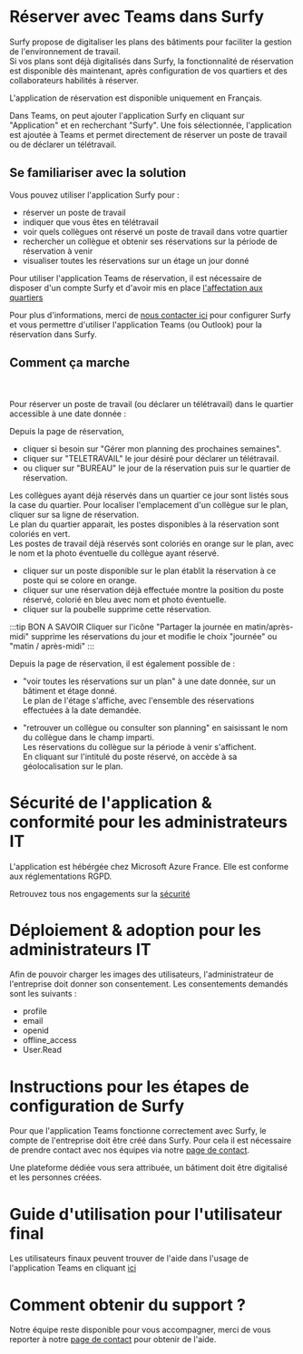 # Réserver avec Teams dans Surfy

Surfy propose de digitaliser les plans des bâtiments pour faciliter la gestion de l'environnement de travail.<br />
Si vos plans sont déjà digitalisés dans Surfy, la fonctionnalité de réservation est disponible dès maintenant, après configuration de vos quartiers et des collaborateurs habilités à réserver.

L'application de réservation est disponible uniquement en Français.

Dans Teams, on peut ajouter l'application Surfy en cliquant sur "Application" et en recherchant "Surfy".
Une fois sélectionnée, l'application est ajoutée à Teams et permet directement de réserver un poste de travail ou de déclarer un télétravail.

## Se familiariser avec la solution

Vous pouvez utiliser l'application Surfy pour :

-   réserver un poste de travail
-   indiquer que vous êtes en télétravail
-   voir quels collègues ont réservé un poste de travail dans votre quartier
-   rechercher un collègue et obtenir ses réservations sur la période de réservation à venir
-   visualiser toutes les réservations sur un étage un jour donné

Pour utiliser l'application Teams de réservation, il est nécessaire de disposer d'un compte Surfy et d'avoir mis en place [l'affectation aux quartiers](/docs/courses/occupy/occupycourse.md#mettre-en-place-laffectation-aux-quartiers)

Pour plus d'informations, merci de [nous contacter ici](https://www.surfy.pro/contact) pour configurer Surfy et vous permettre d'utiliser l'application Teams (ou Outlook) pour la réservation dans Surfy.

## Comment ça marche


<Youtube code="56m9pJCDRps"/>

<br />
<br />
Pour réserver un poste de travail (ou déclarer un télétravail) dans le quartier accessible à une date donnée :

Depuis la page de réservation,

-   cliquer si besoin sur "Gérer mon planning des prochaines semaines".
-   cliquer sur "TELETRAVAIL" le jour désiré pour déclarer un télétravail.
-   ou cliquer sur "BUREAU" le jour de la réservation puis sur le quartier de réservation.

Les collègues ayant déjà réservés dans un quartier ce jour sont listés sous la case du quartier. Pour localiser l'emplacement d'un collègue sur le plan, cliquer sur sa ligne de réservation.<br />
Le plan du quartier apparait, les postes disponibles à la réservation sont coloriés en vert.<br />
Les postes de travail déjà réservés sont coloriés en orange sur le plan, avec le nom et la photo éventuelle du collègue ayant réservé.

-   cliquer sur un poste disponible sur le plan établit la réservation à ce poste qui se colore en orange.
-   cliquer sur une réservation déjà effectuée montre la position du poste réservé, colorié en bleu avec nom et photo éventuelle.
-   cliquer sur la poubelle supprime cette réservation.

:::tip BON A SAVOIR
Cliquer sur l'icône "Partager la journée en matin/après-midi" supprime les réservations du jour et modifie le choix "journée" ou "matin / après-midi"
:::

Depuis la page de réservation, il est également possible de :

-   "voir toutes les réservations sur un plan" à une date donnée, sur un bâtiment et étage donné.<br />
Le plan de l'étage s'affiche, avec l'ensemble des réservations effectuées à la date demandée.<br />

-   "retrouver un collègue ou consulter son planning" en saisissant le nom du collègue dans le champ imparti.<br />
Les réservations du collègue sur la période à venir s'affichent.<br />
En cliquant sur l'intitulé du poste réservé, on accède à sa géolocalisation sur le plan.<br />

# Sécurité de l'application & conformité pour les administrateurs IT

L'application est hébérgée chez Microsoft Azure France. Elle est conforme aux réglementations RGPD.

Retrouvez tous nos engagements sur la [sécurité](https://www.surfy.pro/security)

# Déploiement & adoption pour les administrateurs IT

Afin de pouvoir charger les images des utilisateurs, l'administrateur de l'entreprise doit donner son consentement.
Les consentements demandés sont les suivants :

- profile
- email
- openid
- offline_access
- User.Read

# Instructions pour les étapes de configuration de Surfy

Pour que l'application Teams fonctionne correctement avec Surfy, le compte de l'entreprise doit être créé dans Surfy.
Pour cela il est nécessaire de prendre contact avec nos équipes via notre [page de contact](https://www.surfy.pro/contact).

Une plateforme dédiée vous sera attribuée, un bâtiment doit être digitalisé et les personnes créées.

# Guide d'utilisation pour l'utilisateur final

Les utilisateurs finaux peuvent trouver de l'aide dans l'usage de l'application Teams en cliquant [ici](/docs/tutorials/teams/users.md) 

# Comment obtenir du support ?

Notre équipe reste disponible pour vous accompagner, merci de vous reporter à notre [page de contact](https://www.surfy.pro/contact) pour obtenir de l'aide.
